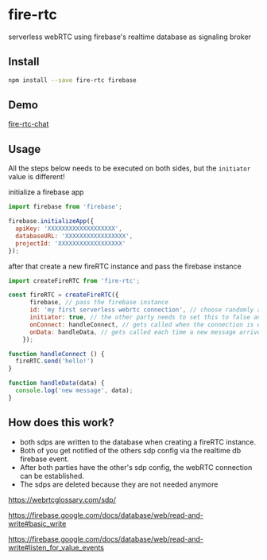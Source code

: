 # fire-rtc

serverless webRTC using firebase's realtime database as signaling broker

## Install

```bash
npm install --save fire-rtc firebase
```

## Demo

[fire-rtc-chat](https://github.com/mklan/fire-rtc-chat)

## Usage

All the steps below needs to be executed on both sides, but the `initiator` value is different!


initialize a firebase app

```JavaScript
import firebase from 'firebase';

firebase.initializeApp({
  apiKey: 'XXXXXXXXXXXXXXXXXXX', 
  databaseURL: 'XXXXXXXXXXXXXXXXX', 
  projectId: 'XXXXXXXXXXXXXXXXXX'
});
```

after that create a new fireRTC instance and pass the firebase instance

```JavaScript
import createFireRTC from 'fire-rtc';

const fireRTC = createFireRTC({
      firebase, // pass the firebase instance
      id: 'my first serverless webrtc connection', // choose randomly and share with other party
      initiator: true, // the other party needs to set this to false and join afterwards!
      onConnect: handleConnect, // gets called when the connection is established
      onData: handleData, // gets called each time a new message arrives
    });

function handleConnect () {
  fireRTC.send('hello!')
}

function handleData(data) {
  console.log('new message', data);
}

```

## How does this work?

- both sdps are written to the database when creating a fireRTC instance.
- Both of you get notified of the others sdp config via the realtime db firebase event.
- After both parties have the other's sdp config, the webRTC connection can be established.
- The sdps are deleted because they are not needed anymore


https://webrtcglossary.com/sdp/

https://firebase.google.com/docs/database/web/read-and-write#basic_write

https://firebase.google.com/docs/database/web/read-and-write#listen_for_value_events

